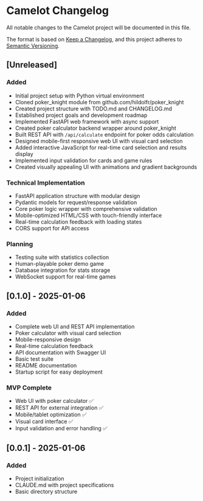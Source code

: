 # Camelot Changelog

All notable changes to the Camelot project will be documented in this file.

The format is based on [Keep a Changelog](https://keepachangelog.com/en/1.0.0/),
and this project adheres to [Semantic Versioning](https://semver.org/spec/v2.0.0.html).

## [Unreleased]

### Added
- Initial project setup with Python virtual environment
- Cloned poker_knight module from github.com/hildolfr/poker_knight
- Created project structure with TODO.md and CHANGELOG.md
- Established project goals and development roadmap
- Implemented FastAPI web framework with async support
- Created poker calculator backend wrapper around poker_knight
- Built REST API with `/api/calculate` endpoint for poker odds calculation
- Designed mobile-first responsive web UI with visual card selection
- Added interactive JavaScript for real-time card selection and results display
- Implemented input validation for cards and game rules
- Created visually appealing UI with animations and gradient backgrounds

### Technical Implementation
- FastAPI application structure with modular design
- Pydantic models for request/response validation
- Core poker logic wrapper with comprehensive validation
- Mobile-optimized HTML/CSS with touch-friendly interface
- Real-time calculation feedback with loading states
- CORS support for API access

### Planning
- Testing suite with statistics collection
- Human-playable poker demo game
- Database integration for stats storage
- WebSocket support for real-time games

## [0.1.0] - 2025-01-06

### Added
- Complete web UI and REST API implementation
- Poker calculator with visual card selection
- Mobile-responsive design
- Real-time calculation feedback
- API documentation with Swagger UI
- Basic test suite
- README documentation
- Startup script for easy deployment

### MVP Complete
- Web UI with poker calculator ✅
- REST API for external integration ✅
- Mobile/tablet optimization ✅
- Visual card interface ✅
- Input validation and error handling ✅

## [0.0.1] - 2025-01-06

### Added
- Project initialization
- CLAUDE.md with project specifications
- Basic directory structure